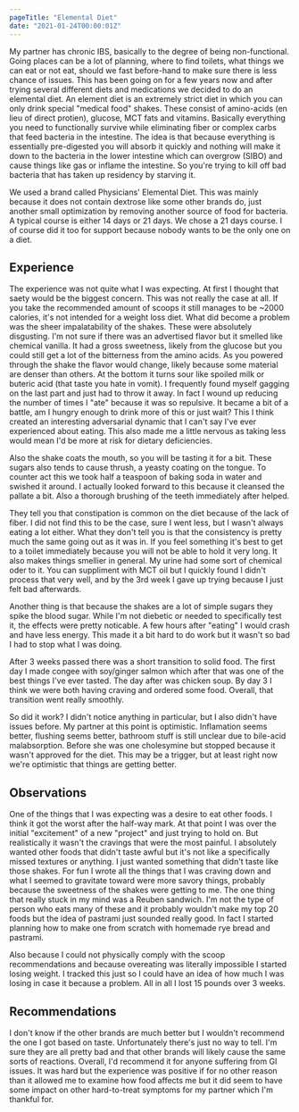 ```yaml
---
pageTitle: "Elemental Diet"
date: "2021-01-24T00:00:01Z"
---
```


My partner has chronic IBS, basically to the degree of being non-functional.  Going places can be a lot of planning, where to find toilets, what things we can eat or not eat, should we fast before-hand to make sure there is less chance of issues.  This has been going on for a few years now and after trying several different diets and medications we decided to do an elemental diet.  An element diet is an extremely strict diet in which you can only drink special "medical food" shakes.  These consist of amino-acids (en lieu of direct protien), glucose, MCT fats and vitamins.  Basically everything you need to functionally survive while eliminating fiber or complex carbs that feed bacteria in the intestine.  The idea is that because everything is essentially pre-digested you will absorb it quickly and nothing will make it down to the bacteria in the lower intestine which can overgrow (SIBO) and cause things like gas or inflame the intestine.  So you're trying to kill off bad bacteria that has taken up residency by starving it.

We used a brand called Physicians' Elemental Diet.  This was mainly because it does not contain dextrose like some other brands do, just another small optimization by removing another source of food for bacteria.  A typical course is either 14 days or 21 days.  We chose a 21 days course.  I of course did it too for support because nobody wants to be the only one on a diet.

## Experience

The experience was not quite what I was expecting.  At first I thought that saety would be the biggest concern.  This was not really the case at all.  If you take the recommended amount of scoops it still manages to be ~2000 calories, it's not intended for a weight loss diet.  What did become a problem was the sheer impalatability of the shakes.  These were absolutely disgusting.  I'm not sure if there was an advertised flavor but it smelled like chemical vanilla.  It had a gross sweetness, likely from the glucose but you could still get a lot of the bitterness from the amino acids.  As you powered through the shake the flavor would change, likely because some material are denser than others.  At the bottom it turns sour like spoiled milk or buteric acid (that taste you hate in vomit).  I frequently found myself gagging on the last part and just had to throw it away.  In fact I wound up reducing the number of times I "ate" because it was so repulsive.  It became a bit of a battle, am I hungry enough to drink more of this or just wait?  This I think created an interesting adversarial dynamic that I can't say I've ever experienced about eating.  This also made me a little nervous as taking less would mean I'd be more at risk for dietary deficiencies.

Also the shake coats the mouth, so you will be tasting it for a bit.  These sugars also tends to cause thrush, a yeasty coating on the tongue.  To counter act this we took half a teaspoon of baking soda in water and swished it around.  I actually looked forward to this because it cleansed the pallate a bit.  Also a thorough brushing of the teeth immediately after helped.

They tell you that constipation is common on the diet because of the lack of fiber.  I did not find this to be the case, sure I went less, but I wasn't always eating a lot either.  What they don't tell you is that the consistency is pretty much the same going out as it was in.  If you feel something it's best to get to a toilet immediately because you will not be able to hold it very long.  It also makes things smellier in general.  My urine had some sort of chemical oder to it.  You can suppliment with MCT oil but I quickly found I didn't process that very well, and by the 3rd week I gave up trying because I just felt bad afterwards.

Another thing is that because the shakes are a lot of simple sugars they spike the blood sugar.  While I'm not diebetic or needed to specifically test it, the effects were pretty noticable.  A few hours after "eating" I would crash and have less energy.  This made it a bit hard to do work but it wasn't so bad I had to stop what I was doing.

After 3 weeks passed there was a short transition to solid food.  The first day I made congee with soy/ginger salmon which after that was one of the best things I've ever tasted.  The day after was chicken soup.  By day 3 I think we were both having craving and ordered some food.  Overall, that transition went really smoothly.

So did it work?  I didn't notice anything in particular, but I also didn't have issues before.  My partner at this point is optimistic.  Inflamation seems better, flushing seems better, bathroom stuff is still unclear due to bile-acid malabsorption.  Before she was one cholesymine but stopped because it wasn't approved for the diet.  This may be a trigger, but at least right now we're optimistic that things are getting better.


## Observations

One of the things that I was expecting was a desire to eat other foods.  I think it got the worst after the half-way mark.  At that point I was over the initial "excitement" of a new "project" and just trying to hold on.  But realistically it wasn't the cravings that were the most painful. I absolutely wanted other foods that didn't taste awful but it's not like a specifically missed textures or anything. I just wanted something that didn't taste like those shakes.  For fun I wrote all the things that I was craving down and what I seemed to gravitate toward were more savory things, probably because the sweetness of the shakes were getting to me.  The one thing that really stuck in my mind was a Reuben sandwich.  I'm not the type of person who eats many of these and it probably wouldn't make my top 20 foods but the idea of pastrami just sounded really good.  In fact I started planning how to make one from scratch with homemade rye bread and pastrami.

Also because I could not physically comply with the scoop recommendations and because overeating was literally impossible I started losing weight.  I tracked this just so I could have an idea of how much I was losing in case it because a problem.  All in all I lost 15 pounds over 3 weeks.

## Recommendations

I don't know if the other brands are much better but I wouldn't recommend the one I got based on taste.  Unfortunately there's just no way to tell.  I'm sure they are all pretty bad and that other brands will likely cause the same sorts of reactions.  Overall, I'd recommend it for anyone suffering from GI issues.  It was hard but the experience was positive if for no other reason than it allowed me to examine how food affects me but it did seem to have some impact on other hard-to-treat symptoms for my partner which I'm thankful for.